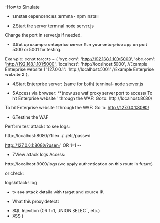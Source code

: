 -How to Simulate

- 1.Install dependencies
terminal-
    npm install

- 2.Start the server
terminal
    node server.js

Change the port in server.js if needed.


- 3.Set up example enterprise server
Run your enterprise app on port 5000 or 5001 for testing.

Example:
const targets = {
    'xyz.com': 'http://192.168.1.100:5000',
    'abc.com': 'http://192.168.1.101:5000',
    'localhost': 'http://localhost:5000', //Example Enterprise website 1
    '127.0.0.1': 'http://localhost:5001'  //Example Enterprise website 2
};


- 4.Start Enterprise server:
(same for both)
terminal-
    node server.js


- 5.Access via browser:
**(now use waf proxy server port to access)
To hit Enterprise website 1 through the WAF:
Go to:
    http://localhost:8080/

To hit Enterprise website 1 through the WAF:
Go to:
    http://127.0.0.1:8080/


- 6.Testing the WAF

Perform test attacks to see logs:

http://localhost:8080/?file=../../etc/passwd

http://127.0.0.1:8080/?user=' OR 1=1 --


- 7.View attack logs
Access:

http://localhost:8080/logs     (we apply authentication on this route in future)

or check:

logs/attacks.log

- to see attack details with target and source IP.

* What this proxy detects

- SQL Injection (OR 1=1, UNION SELECT, etc.)
- XSS (<script>, javascript:)
- PHP Injection (<?php, eval()
- Directory Traversal (../)
- Malicious User-Agents (sqlmap, nmap)
- DDoS / Brute Force (via rate limiting)


* When detected, it will:

- Block the IP automatically
- Log the attack
- Send alert emails to our client

